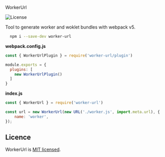 WorkerUrl

![License](https://img.shields.io/github/license/popelenkow/musetric)

Tool to generate worker and woklet bundles with webpack v5.

```bash
  npm i --save-dev worker-url
```

**webpack.config.js**
```js
const { WorkerUrlPlugin } = require('worker-url/plugin')

module.exports = {
  plugins: [
    new WorkerUrlPlugin()
  ]
}
```

**index.js**
```js
const { WorkerUrl } = require('worker-url')

const url = new WorkerUrl(new URL('./worker.js', import.meta.url), {
	name: 'worker',
});
```

## Licence

WorkerUrl is [MIT licensed](licence.txt).